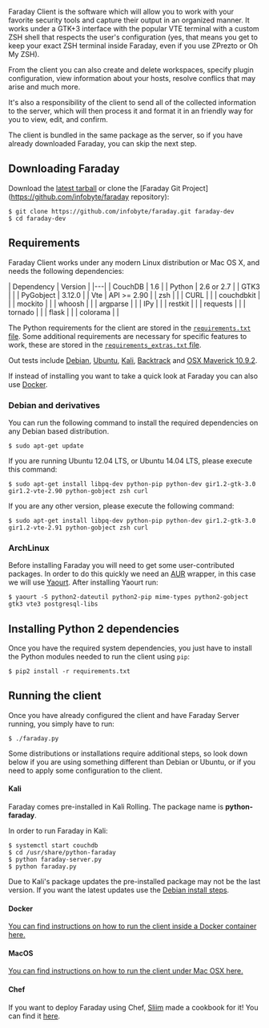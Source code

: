 Faraday Client is the software which will allow you to work with your favorite security tools and capture their output in an organized manner. It works under a GTK+3 interface with the popular VTE terminal with a custom ZSH shell that respects the user's configuration (yes, that means you get to keep your exact ZSH terminal inside Faraday, even if you use ZPrezto or Oh My ZSH).

From the client you can also create and delete workspaces, specify plugin configuration, view information about your hosts, resolve conflics that may arise and much more.

It's also a responsibility of the client to send all of the collected information to the server, which will then process it and format it in an friendly way for you to view, edit, and confirm.

The client is bundled in the same package as the server, so if you have already downloaded Faraday, you can skip the next step.

## Downloading Faraday

Download the [latest tarball](https://github.com/infobyte/faraday/tarball/master) or clone the [Faraday Git Project](https://github.com/infobyte/faraday repository):

    $ git clone https://github.com/infobyte/faraday.git faraday-dev
    $ cd faraday-dev


## Requirements

Faraday Client works under any modern Linux distribution or Mac OS X, and needs the following dependencies:

| Dependency | Version |
|---|
| CouchDB | 1.6 |
| Python | 2.6 or 2.7 |
| GTK3 |  |
| PyGobject | 3.12.0 |
| Vte | API >= 2.90 |
| zsh |  |
| CURL |  |
| couchdbkit |  |
| mockito |  |
| whoosh |  |
| argparse |  |
| IPy |  |
| restkit |  |
| requests |  |
| tornado |  |
| flask |  |
| colorama |  |

The Python requirements for the client are stored in the [`requirements.txt` file](https://github.com/infobyte/faraday/blob/master/requirements.txt). Some additional requirements are necessary for specific features to work, these are stored in the [`requirements_extras.txt` file](https://github.com/infobyte/faraday/blob/master/requirements_extras.txt).

Out tests include [Debian](#debian), [Ubuntu](#debian), [Kali](#kali), [Backtrack](#debian) and [OSX Maverick 10.9.2](#osx).

If instead of installing you want to take a quick look at Faraday you can also use [Docker](#docker).

### Debian and derivatives

You can run the following command to install the required dependencies on any Debian based distribution.

    $ sudo apt-get update

If you are running Ubuntu 12.04 LTS, or Ubuntu 14.04 LTS, please execute this command:

    $ sudo apt-get install libpq-dev python-pip python-dev gir1.2-gtk-3.0 gir1.2-vte-2.90 python-gobject zsh curl

If you are any other version, please execute the following command:

    $ sudo apt-get install libpq-dev python-pip python-dev gir1.2-gtk-3.0 gir1.2-vte-2.91 python-gobject zsh curl

### ArchLinux

Before installing Faraday you will need to get some user-contributed packages. In order to do this quickly we need an [AUR](https://wiki.archlinux.org/index.php/Arch_User_Repository) wrapper, in this case we will use [Yaourt](http://archlinux.fr/yaourt-en). After installing Yaourt run:

    $ yaourt -S python2-dateutil python2-pip mime-types python2-gobject gtk3 vte3 postgresql-libs

## Installing Python 2 dependencies

Once you have the required system dependencies, you just have to install the Python modules needed to run the client using `pip`:

    $ pip2 install -r requirements.txt

## Running the client

Once you have already configured the client and have Faraday Server running, you simply have to run:

    $ ./faraday.py

Some distributions or installations require additional steps, so look down below if you are using something different than Debian or Ubuntu, or if you need to apply some configuration to the client.


#### Kali

Faraday comes pre-installed in Kali Rolling. The package name is **python-faraday**.

In order to run Faraday in Kali:
```
$ systemctl start couchdb
$ cd /usr/share/python-faraday
$ python faraday-server.py
$ python faraday.py
```

Due to Kali's package updates the pre-installed package may not be the last version. If you want the latest updates use the [Debian install steps](#debian).


#### Docker

[You can find instructions on how to run the client inside a Docker container here.](https://github.com/infobyte/faraday/wiki/installation-client)

#### MacOS

[You can find instructions on how to run the client under Mac OSX here.](https://github.com/infobyte/faraday/wiki/installation-client)

#### Chef

If you want to deploy Faraday using Chef, [Sliim](https://github.com/Sliim) made a cookbook for it! You can find it [here](https://github.com/sliim-cookbooks/faraday/).
